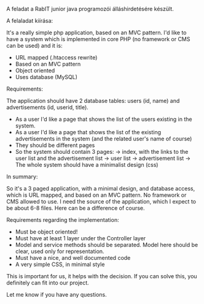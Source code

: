 A feladat a RabIT junior java programozói álláshirdetésére készült.

A felaladat kiírása:

It's a really simple php application, based on an MVC pattern. I'd like to
have a system which is implemented in core PHP (no framework or CMS can be
used) and it is:

- URL mapped (.htaccess rewrite)
- Based on an MVC pattern
- Object oriented
- Uses database (MySQL)

Requirements:

The application should have 2 database tables: users (id, name) and
advertisements (id, userid, title).
* As a user I'd like a page that shows the list of the users existing in
  the system.
* As a user I'd like a page that shows the list of the existing
  advertisements in the system (and the related user's name of course)
* They should be different pages
* So the system should contain 3 pages:
  -> index, with the links to the user list and the advertisement list
  -> user list
  -> advertisement list
  -> The whole system should have a minimalist design (css)

In summary:

So it's a 3 paged application, with a minimal design, and database access,
which is URL mapped, and based on an MVC pattern. No framework or CMS
allowed to use.
I need the source of the application, which I expect to be about 6-8 files.
Here can be a difference of course.

Requirements regarding the implementation:
- Must be object oriented!
- Must have at least 1 layer under the Controller layer
- Model and service methods should be separated. Model here should be
  clear, used only for representation.
- Must have a nice, and well documented code
- A very simple CSS, in minimal style

This is important for us, it helps with the decision. If you can solve
this, you definitely can fit into our project.

Let me know if you have any questions.